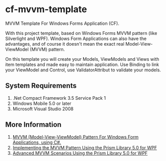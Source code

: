 # cf-mvvm-template
MVVM Template For Windows Forms Application (CF).

With this project template, based on Windows Forms MVVM pattern (like Silverlight and WPF). Windows Form Applications can also have the advantages, and of course it doesn't mean the exact real Model-View-ViewModel (MVVM) pattern.

On this template you will create your Models, ViewModels and Views with item templates and made easy to maintain application. Use Binding to link your ViewModel and Control, use ValidatorAttribut to validate your models.

## System Requirements
1. .Net Compact Framework 3.5 Service Pack 1
2. Windows Mobile 5.0 or later
3. Microsoft Visual Studio 2008

## More Information
1. [MVVM (Model-View-ViewModel) Pattern For Windows Form Applications, using C#.](https://www.codeproject.com/Articles/364485/MVVM-Model-View-ViewModel-Patte)
2. [Implementing the MVVM Pattern Using the Prism Library 5.0 for WPF](https://docs.microsoft.com/en-us/previous-versions/msp-n-p/gg405484(v%3dpandp.40))
3. [Advanced MVVM Scenarios Using the Prism Library 5.0 for WPF](https://docs.microsoft.com/en-us/previous-versions/msp-n-p/gg405494(v%3dpandp.40))
